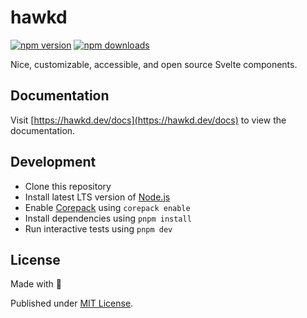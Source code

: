 # hawkd

[![npm version][npm-version-src]][npm-version-href]
[![npm downloads][npm-downloads-src]][npm-downloads-href]

<!-- [![bundle][bundle-src]][bundle-href] -->
<!-- [![Codecov][codecov-src]][codecov-href] -->

Nice, customizable, accessible, and open source Svelte components.

## Documentation

Visit [https://hawkd.dev/docs](https://hawkd.dev/docs) to view the documentation.

## Development

- Clone this repository
- Install latest LTS version of [Node.js](https://nodejs.org/en/)
- Enable [Corepack](https://github.com/nodejs/corepack) using `corepack enable`
- Install dependencies using `pnpm install`
- Run interactive tests using `pnpm dev`

## License

Made with 💛

Published under [MIT License](./LICENSE).

<!-- Badges -->

[npm-version-src]: https://img.shields.io/npm/v/hawkd?style=flat&colorA=18181B&colorB=F0DB4F
[npm-version-href]: https://npmjs.com/package/hawkd
[npm-downloads-src]: https://img.shields.io/npm/dm/hawkd?style=flat&colorA=18181B&colorB=F0DB4F
[npm-downloads-href]: https://npmjs.com/package/hawkd

<!-- [codecov-src]: https://img.shields.io/codecov/c/gh/unjs/packageName/main?style=flat&colorA=18181B&colorB=F0DB4F
[codecov-href]: https://codecov.io/gh/unjs/packageName

[bundle-src]: https://img.shields.io/bundlephobia/minzip/packageName?style=flat&colorA=18181B&colorB=F0DB4F
[bundle-href]: https://bundlephobia.com/result?p=packageName -->
